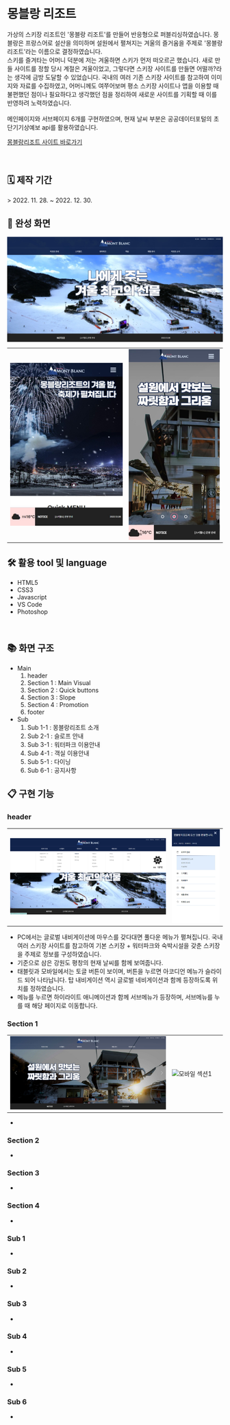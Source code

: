 <h1>몽블랑 리조트</h1>
<p>
가상의 스키장 리조트인 '몽블랑 리조트'를 만들어 반응형으로 퍼블리싱하였습니다. 몽블랑은 프랑스어로 설산을 의미하며 설원에서 펼쳐지는 겨울의 즐거움을 주제로 '몽블랑 리조트'라는 이름으로 결정하였습니다.
<br>
스키를 즐겨타는 어머니 덕분에 저는 겨울하면 스키가 먼저 떠오르곤 했습니다. 새로 만들 사이트를 정할 당시 계절은 겨울이었고, 그렇다면 스키장 사이트를 만들면 어떨까?라는 생각에 금방 도달할 수 있었습니다. 국내의 여러 기존 스키장 사이트를 참고하여 이미지와 자료를 수집하였고, 어머니께도 여쭈어보며 평소 스키장 사이트나 앱을 이용할 때 불편했던 점이나 필요하다고 생각했던 점을 정리하여 새로운 사이트를 기획할 때 이를 반영하려 노력하였습니다.
<br>
<br>
메인페이지와 서브페이지 6개를 구현하였으며, 현재 날씨 부분은 공공데이터포털의 초단기기상예보 api를 활용하였습니다.
</p>
<a href="http://hyj01.dothome.co.kr/">몽블랑리조트 사이트 바로가기</a>
<br>
<br>
<br>
<h2>🗓️ 제작 기간</h2>
> 2022. 11. 28. ~ 2022. 12. 30.
<h2>📸 완성 화면</h2>
<img alt="PC 완성화면" src="/capture/pc_main.jpg" align="center" />
<table>
  <tr>
    <td width="55%"><img alt="태블릿 완성화면" src="/capture/t_main.jpg" /></td>
    <td width="45%"><img alt="모바일 완성화면" src="/capture/m_main.jpg" /></td>
  </tr>
</table>
<h2>🛠 활용 tool 및 language</h2>
<ul>
  <li>HTML5</li>
  <li>CSS3</li>
  <li>Javascript</li>
  <li>VS Code</li>
  <li>Photoshop</li>
</ul>
<br>
<h2>📚 화면 구조</h2>
<ul>
  <li>
    Main
    <ol>
      <li>header</li>
      <li>Section 1 : Main Visual</li>
      <li>Section 2 : Quick buttons</li>
      <li>Section 3 : Slope</li>
      <li>Section 4 : Promotion</li>
      <li>footer</li>
    </ol>
  </li>
  <li>
    Sub
    <ol>
      <li>Sub 1-1 : 몽블랑리조트 소개</li>
      <li>Sub 2-1 : 슬로프 안내</li>
      <li>Sub 3-1 : 워터파크 이용안내</li>
      <li>Sub 4-1 : 객실 이용안내</li>
      <li>Sub 5-1 : 다이닝</li>
      <li>Sub 6-1 : 공지사항</li>
    </ol>
  </li>
</ul>
<h2>📋 구현 기능</h2>
<h3>header</h3>
  <table>
    <tr>
      <td width="75%"><img alt="PC 내비게이션" src="/capture/pc_gnb.jpg" /></td>
      <td width="25%"><img alt="모바일 내비게이션" src="/capture/m_gnb.jpg" /></td>
    </tr>
  </table>
  <ul>
    <li>PC에서는 글로벌 내비게이션에 마우스를 갖다대면 풀다운 메뉴가 펼쳐집니다. 국내 여러 스키장 사이트를 참고하여 기본 스키장 + 워터파크와 숙박시설을 갖춘 스키장을 주제로 정보를 구성하였습니다.</li>
    <li>기준으로 삼은 강원도 평창의 현재 날씨를 함께 보여줍니다.</li>
    <li>태블릿과 모바일에서는 토글 버튼이 보이며, 버튼을 누르면 아코디언 메뉴가 슬라이드 되어 나타납니다. 탑 내비게이션 역시 글로벌 네비게이션과 함께 등장하도록 위치를 정하였습니다.</li>
    <li>메뉴를 누르면 하이라이트 애니메이션과 함께 서브메뉴가 등장하며, 서브메뉴를 누를 때 해당 페이지로 이동합니다.</li>
  </ul>
<h3>Section 1</h3>
  <table>
    <tr>
      <td width="75%"><img alt="PC 섹션1" src="/capture/pc_sect1.jpg" /></td>
      <td width="25%"><img alt="모바일 섹션1" src="" /></td>
    </tr>
  </table>
  <ul>
    <li></li>
  </ul>
<h3>Section 2</h3>
  
  <ul>
    <li></li>
  </ul>
<h3>Section 3</h3>
  
  <ul>
    <li></li>
  </ul>
<h3>Section 4</h3>
  
  <ul>
    <li></li>
  </ul>
<h3>Sub 1</h3>
  
  <ul>
    <li></li>
  </ul>
<h3>Sub 2</h3>
  
  <ul>
    <li></li>
  </ul>
<h3>Sub 3</h3>
  
  <ul>
    <li></li>
  </ul>
<h3>Sub 4</h3>
  
  <ul>
    <li></li>
  </ul>
<h3>Sub 5</h3>
  
  <ul>
    <li></li>
  </ul>
<h3>Sub 6</h3>
  
  <ul>
    <li></li>
  </ul>
